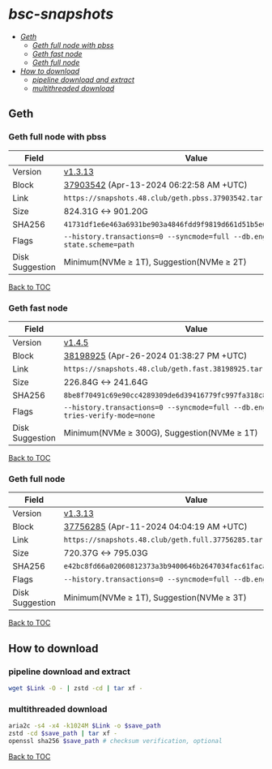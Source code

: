 # *bsc-snapshots*


- *[Geth](#geth)*
    - *[Geth full node with pbss](#geth-full-node-with-pbss)*
    - *[Geth fast node](#geth-fast-node)*
    - *[Geth full node](#geth-full-node)*
- *[How to download](#how-to-download)*
    - *[pipeline download and extract](#pipeline-download-and-extract)*
    - *[multithreaded download](#multithreaded-download)*

## Geth
### Geth full node with pbss

| Field |Value |
| --- | --- |
| Version | [v1.3.13](https://github.com/bnb-chain/bsc/releases/tag/v1.3.13) |
| Block | [37903542](https://bscscan.com/block/37903542) (Apr-13-2024 06:22:58 AM +UTC) |
| Link | `https://snapshots.48.club/geth.pbss.37903542.tar.zst` |
| Size | 824.31G <-> 901.20G |
| SHA256 | `41731df1e6e463a6931be903a4846fdd9f9819d661d51b5e6743d152830713af` |
| Flags | `--history.transactions=0 --syncmode=full --db.engine=pebble --state.scheme=path` |
| Disk Suggestion | Minimum(NVMe ≥ 1T), Suggestion(NVMe ≥ 2T)|

[Back to TOC](#bsc-snapshots)

### Geth fast node

| Field |Value |
| --- | --- |
| Version | [v1.4.5](https://github.com/bnb-chain/bsc/releases/tag/v1.4.5) |
| Block | [38198925](https://bscscan.com/block/38198925) (Apr-26-2024 01:38:27 PM +UTC) |
| Link | `https://snapshots.48.club/geth.fast.38198925.tar.zst` |
| Size | 226.84G <-> 241.64G |
| SHA256 | `8be8f70491c69e90cc4289309de6d39416779fc997fa318c88d5e712e18a4a57` |
| Flags | `--history.transactions=0 --syncmode=full --db.engine=pebble --tries-verify-mode=none` |
| Disk Suggestion | Minimum(NVMe ≥ 300G), Suggestion(NVMe ≥ 1T)|

[Back to TOC](#bsc-snapshots)

### Geth full node

| Field |Value |
| --- | --- |
| Version | [v1.3.13](https://github.com/bnb-chain/bsc/releases/tag/v1.3.13) |
| Block | [37756285](https://bscscan.com/block/37756285) (Apr-11-2024 04:04:19 AM +UTC) |
| Link | `https://snapshots.48.club/geth.full.37756285.tar.zst` |
| Size | 720.37G <-> 795.03G |
| SHA256 | `e42bc8fd66a02060812373a3b9400646b2647034fac61faca335af6d18b9035f` |
| Flags | `--history.transactions=0 --syncmode=full --db.engine=pebble` |
| Disk Suggestion | Minimum(NVMe ≥ 1T), Suggestion(NVMe ≥ 3T)|

[Back to TOC](#bsc-snapshots)

## How to download
### pipeline download and extract

```bash
wget $Link -O - | zstd -cd | tar xf -
```

### multithreaded download

```bash
aria2c -s4 -x4 -k1024M $Link -o $save_path
zstd -cd $save_path | tar xf -
openssl sha256 $save_path # checksum verification, optional
```

[Back to TOC](#bsc-snapshots)
